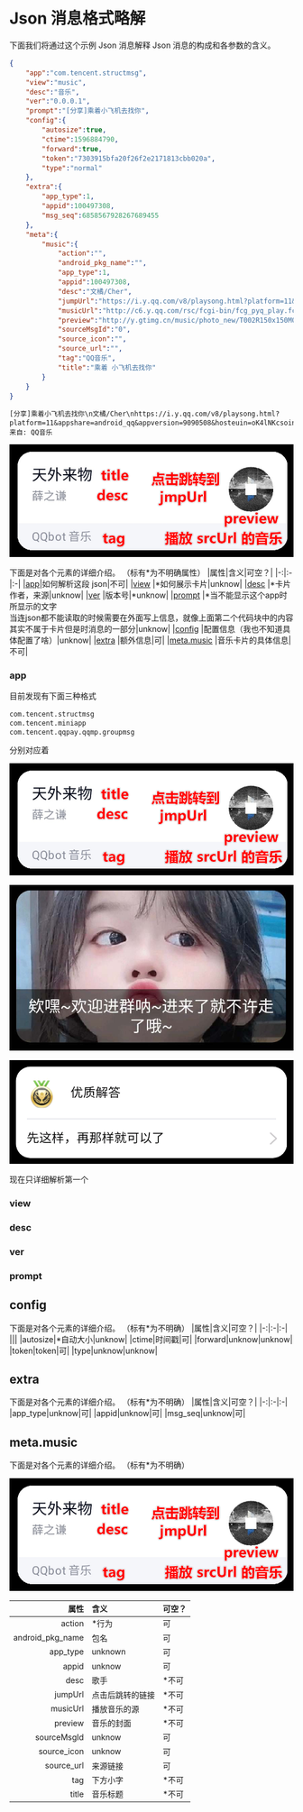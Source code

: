 # Json 消息格式略解

下面我们将通过这个示例 Json 消息解释 Json 消息的构成和各参数的含义。

```json
{
	"app":"com.tencent.structmsg",
	"view":"music",
	"desc":"音乐",
	"ver":"0.0.0.1",
	"prompt":"[分享]乘着小飞机去找你",
	"config":{
		"autosize":true,
		"ctime":1596884790,
		"forward":true,
		"token":"7303915bfa20f26f2e2171813cbb020a",
		"type":"normal"
	},
	"extra":{
		"app_type":1,
		"appid":100497308,
		"msg_seq":6858567928267689455
	},
	"meta":{
		"music":{
			"action":"",
			"android_pkg_name":"",
			"app_type":1,
			"appid":100497308,
			"desc":"文橘/Cher",
			"jumpUrl":"https://i.y.qq.com/v8/playsong.html?platform=11&appshare=android_qq&appversion=9090508&hosteuin=oK4lNKcsoin5Nn**&songmid=002G9sHk2HfhfM&type=0&appsongtype=1&_wv=1&source=qq&ADTAG=qfshare",
			"musicUrl":"http://c6.y.qq.com/rsc/fcgi-bin/fcg_pyq_play.fcg?songid=&songmid=002G9sHk2HfhfM&songtype=1&fromtag=50&uin=1579863018&code=463BB",
			"preview":"http://y.gtimg.cn/music/photo_new/T002R150x150M000002zGuIB3jHDfd_1.jpg",
			"sourceMsgId":"0",
			"source_icon":"",
			"source_url":"",
			"tag":"QQ音乐",
			"title":"乘着 小飞机去找你"
		}
	}
}
```
```
[分享]乘着小飞机去找你\n文橘/Cher\nhttps://i.y.qq.com/v8/playsong.html?platform=11&appshare=android_qq&appversion=9090508&hosteuin=oK4lNKcsoin5Nn**&songmid=002G9sHk2HfhfM&type=0&appsongtype=1&_wv=1&source=qq&ADTAG=qfshare\n来自: QQ音乐
```
![音乐卡片](res/musicCardSample.png)

下面是对各个元素的详细介绍。
（标有*为不明确属性）
|属性|含义|可空？|
|-:|:-|:-|
|[app](#app)|如何解析这段 json|不可|
|[view](#view) |*如何展示卡片|unknow|
|[desc](#desc) |*卡片作者，来源|unknow|
|[ver](#ver) |版本号|*unknow|
|[prompt](#prompt) |*当不能显示这个app时所显示的文字</br>当连json都不能读取的时候需要在外面写上信息，就像上面第二个代码块中的内容其实不属于卡片但是时消息的一部分|unknow|
|[config](#config) |配置信息（我也不知道具体配置了啥）|unknow|
|[extra](#extra) |额外信息|可|
|[meta.music](#metamusic) |音乐卡片的具体信息|不可|

### app

目前发现有下面三种格式

```
com.tencent.structmsg
com.tencent.miniapp
com.tencent.qqpay.qqmp.groupmsg
```
分别对应着

![音乐卡片](res/musicCardSample.png)

![【优质回答】我不知道](res/jsonCard2.jpg)

![欢迎入群，来了就不要走哦](res/jsonCard3.png)

现在只详细解析第一个

### view
### desc
### ver
### prompt

## config

下面是对各个元素的详细介绍。
（标有*为不明确）
|属性|含义|可空？|
|-:|:-|:-|
|||
|autosize|*自动大小|unknow|
|ctime|时间戳|可|
|forward|unknow|unknow|
|token|token|可|
|type|unknow|unknow|

## extra

下面是对各个元素的详细介绍。
（标有*为不明确）
|属性|含义|可空？|
|-:|:-|:-|
|app_type|unknow|可|
|appid|unknow|可|
|msg_seq|unknow|可|

## meta.music

下面是对各个元素的详细介绍。
（标有*为不明确）

![音乐卡片](res/musicCardSample.png)

|属性|含义|可空？|
|-:|:-|:-|
|action|*行为|可|
|android_pkg_name|包名|可|
|app_type|unknown|可|
|appid|unknow|可|
|desc|歌手|*不可|
|jumpUrl|点击后跳转的链接|*不可|
|musicUrl|播放音乐的源|*不可|
|preview|音乐的封面|*不可|
|sourceMsgId|unknow|可|
|source_icon|unknow|可|
|source_url|来源链接|可|
|tag|下方小字|*不可|
|title|音乐标题|*不可|



